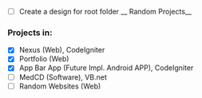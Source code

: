 -[ ] Create a design for root folder
__ Random Projects__

### Projects in:
- [x] Nexus (Web), CodeIgniter
- [x] Portfolio (Web)
- [x] App Bar App (Future Impl. Android APP), CodeIgniter
- [ ] MedCD (Software), VB.net
- [ ] Random Websites (Web)
